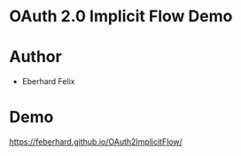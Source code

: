 # OAuth 2.0 Implicit Flow Demo

# Author
* Eberhard Felix

# Demo
https://feberhard.github.io/OAuth2ImplicitFlow/
